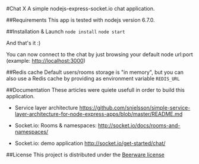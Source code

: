 #Chat X
A simple nodejs-express-socket.io chat application.

##Requirements
This app is tested with nodejs version 6.7.0. 

##Installation & Launch
`node install`
`node start`

And that's it :)
 
You can now connect to the chat by just browsing your default node url:port
(example: [http://localhost:3000](http://localhost:3000))

##Redis cache
Default users/rooms storage is "in memory", but you can also use a Redis cache by providing as environment variable
`REDIS_URL`

##Documentation
These articles were quiete usefull in order to build this application.

* Service layer architecture
https://github.com/snielsson/simple-service-layer-architecture-for-node-express-apps/blob/master/README.md

* Socket.io: Rooms & namespaces:
http://socket.io/docs/rooms-and-namespaces/

* Socket.io: demo application
http://socket.io/get-started/chat/


##License
This project is distributed under the [Beerware license](https://en.wikipedia.org/wiki/Beerware)
